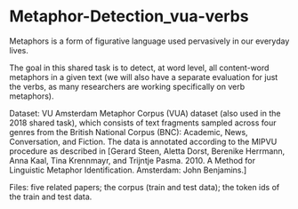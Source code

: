 # Metaphor-Detection_vua-verbs
Metaphors is a form of figurative language used pervasively in our everyday lives. 

The goal in this shared task is to detect, at word level, all content-word metaphors in a given text (we will also have a separate evaluation for just the verbs, as many researchers are working specifically on verb metaphors). 

Dataset: VU Amsterdam Metaphor Corpus (VUA) dataset (also used in the 2018 shared task), which consists of text fragments sampled across four genres from the British National Corpus (BNC): Academic, News, Conversation, and Fiction. The data is annotated according to the MIPVU procedure as described in [Gerard Steen, Aletta Dorst, Berenike Herrmann, Anna Kaal, Tina Krennmayr, and Trijntje Pasma. 2010. A Method for Linguistic Metaphor Identification. Amsterdam: John Benjamins.]

Files: 
  five related papers; 
  the corpus (train and test data); 
  the token ids of the train and test data.


